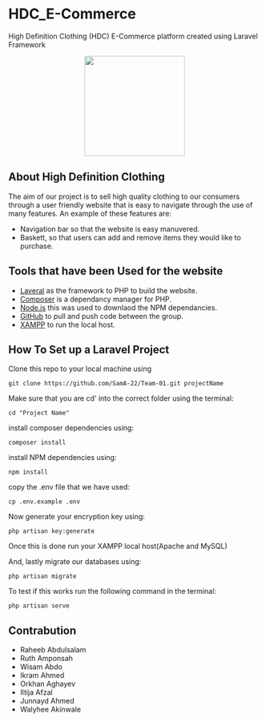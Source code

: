 # HDC_E-Commerce
High Definition Clothing (HDC) E-Commerce platform created using Laravel Framework


<p align="center"> 
<img src="https://user-images.githubusercontent.com/114992405/204537107-2eca7c3c-aa95-466a-a511-02cdfed7a3f3.PNG" width="200" 
     </p>

## About High Definition Clothing

 The aim of our project is to sell high quality clothing to our consumers through a user friendly website that is easy to navigate through the use of many features. An example of these features are: 
 
 - Navigation bar so that the website is easy manuvered.
 - Baskett, so that users can add and remove items they would like to purchase.

 ## Tools that have been Used for the website
 
 - [Laveral](https://laravel.com/) as the framework to PHP to build the website. 
 - [Composer](https://getcomposer.org/) is a dependancy manager for PHP. 
 - [Node.js](https://nodejs.org/en/) this was used to downlaod the NPM dependancies.
 - [GitHub](https://github.com/SamA-22/Team-01) to pull and push code between the group.
 - [XAMPP](https://www.apachefriends.org/) to run the local host.


## How To Set up a Laravel Project 

Clone this repo to your local machine using 
```
git clone https://github.com/SamA-22/Team-01.git projectName
```

Make sure that you are cd' into the correct folder using the terminal:
```
cd "Project Name"
```

install composer dependencies using:
```
composer install
```

install NPM dependencies using:
```
npm install
```

copy the .env file that we have used:
```
cp .env.example .env
```

Now generate your encryption key using:
```
php artisan key:generate
```

Once this is done run your XAMPP local host(Apache and MySQL)

And, lastly migrate our databases using:
``` 
php artisan migrate
```

To test if this works run the following command in the terminal:
```
php artisan serve
```

## Contrabution 
- Raheeb Abdulsalam
- Ruth Amponsah
- Wisam Abdo
- Ikram Ahmed
- Orkhan Aghayev
- Iltija Afzal
- Junnayd Ahmed
- Walyhee Akinwale
